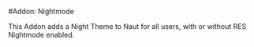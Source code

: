 #Addon: Nightmode

This Addon adds a Night Theme to Naut for all users, with or without RES Nightmode enabled.